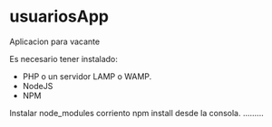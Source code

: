 # usuariosApp
Aplicacion para vacante

Es necesario tener instalado:

* PHP o un servidor LAMP o WAMP.
* NodeJS
* NPM

Instalar node_modules corriento npm install desde la consola.
.........


